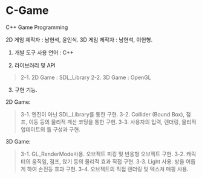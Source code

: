 # C-Game
C++ Game Programming

2D 게임 제작자 : 남현석, 윤인식.
3D 게임 제작자 : 남현석, 이헌형.

1. 개발 도구
사용 언어 : C++



2. 라이브러리 및 API
> 2-1. 2D Game : SDL_Library
> 2-2. 3D Game : OpenGL


3. 구현 기능.

2D Game:
> 3-1. 엔진이 아닌 SDL_Library를 통한 구현.
> 3-2. Collider (Bound Box), 점프, 이동 등의 물리적 계산 코딩을 통한 구현.
> 3-3. 사용자의 입력, 렌더링, 물리적 업데이트의 틀 구성과 구현.


3D Game:
> 3-1. GL_RenderMode사용. 오브젝트 피킹 및 반응형 오브젝트 구현.
> 3-2. 캐릭터의 움직임, 점프, 앉기 등의 물리적 효과 직접 구현.
> 3-3. Light 사용. 방을 어둡게 하여 손전등 효과 구현.
> 3-4. 오브젝트의 직접 렌더링 및 텍스쳐 매핑 사용.
